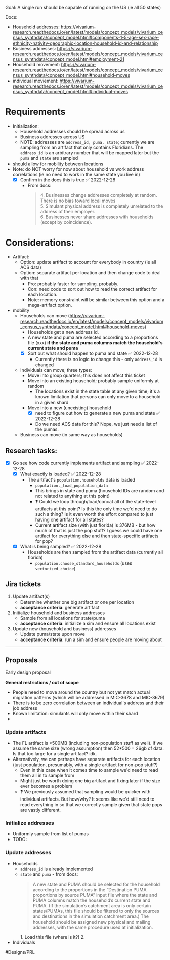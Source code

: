 Goal: A single run should be capable of running on the US (ie all 50 states)

Docs:
- Household addresses: https://vivarium-research.readthedocs.io/en/latest/models/concept_models/vivarium_census_synthdata/concept_model.html#components-1-5-age-sex-race-ethnicity-nativity-geographic-location-household-id-and-relationship
- Business addresses: https://vivarium-research.readthedocs.io/en/latest/models/concept_models/vivarium_census_synthdata/concept_model.html#employment-21
- Household movement: https://vivarium-research.readthedocs.io/en/latest/models/concept_models/vivarium_census_synthdata/concept_model.html#household-moves
- individual moviement: https://vivarium-research.readthedocs.io/en/latest/models/concept_models/vivarium_census_synthdata/concept_model.html#individual-moves

# Requirements
- Initialization:
	- Household addresses should be spread across us
	- Business addresses across US
	- NOTE: addresses are `address_id, puma, state`; currently we are sampling from an artifact that only contains Floridians. The `address_id` is an arbitrary number that will be mapped later but the `puma` and `state` are sampled
- should allow for mobility between locations
- Note: do NOT worry for now about household vs work address correlations (ie no need to work in the same state you live in)
	- [x] Confirm in the docs this is true ✅ 2022-12-28
		- From docs: 
			<blockquote>
					4. Businesses change addresses completely at random. There is no bias toward local moves<br>
					5. Simulant physical address is completely unrelated to the address of their employer.<br>
					6. Businesses never share addresses with households (except by coincidence).
					</blockquote>
 
# Considerations:
- Artifact:
	- Option: update artifact to account for everybody in country (ie all ACS data)
	- Option: separate artifact per location and then change code to deal with that
		- Pro: probably faster for sampling. probably.
		- Con: need code to sort out how to read the correct artifact for each location.
		- Note: memory constraint will be similar between this option and a mega-artifact option.
- mobility
	- Households can move (https://vivarium-research.readthedocs.io/en/latest/models/concept_models/vivarium_census_synthdata/concept_model.html#household-moves)
		- Households get a new address id. 
		- A new state and puma are selected according to a proportions file (xxx) **if the state and puma columns match the household's current state and puma**
		- [x] Sort out what should happen to puma and state ✅ 2022-12-28
			- Currently there is no logic to change this - only `address_id` is changed
	- Individuals can move; three types:
		- Move into group quarters; this does not affect this ticket
		- Move into an existing household; probably sample uniformly at random
			- The locations exist in the state table at any given time; it's a known limitation that persons can only move to a household in a given shard
		- Move into a new (unexisting) household
			- [x] need to figure out how to generate a new puma and state ✅ 2022-12-28
			- Do we need ACS data for this? Nope, we just need a list of the pumas.
	- Business can move (in same way as households)

## Research tasks:
- [x] Go see how code currently implements artifact and sampling ✅ 2022-12-28
	- [x] What exactly is loaded? ✅ 2022-12-28
		- The artifact's `population.households` data is loaded
			- `population._load_population_data`
			- This brings in state and puma (household IDs are random and not related to anything at this point)
			- ❓ Could we loop through/load/concat all of the state-level artifacts at this point? Is this the only time we'd need to do such a thing? Is it even worth the effort compared to just having one artifact for all states?
			- Current artifact size (with just florida) is 376MB - but how much of that is just the pop stuff? I guess we could have one artifact for everything else and then state-specific artifacts for pop?
	- [x] What is being sampled? ✅ 2022-12-28
		- Households are then sampled from the artifact data (currently all florida)
			- `population.choose_standard_households` (uses `vectorized_choice`)

## Jira tickets
1. Update artifact(s)
	- Determine whether one big artifact or one per location
	- **acceptance criteria**: generate artifact
2. Initialize household and business addresses
	- Sample from all locations for state/puma
	- **acceptance criteria**: initialize a sim and ensure all locations exist
3. Update new (household and business) addresses
	- Update puma/state upon move
	- **acceptance criteria**: run a sim and ensure people are moving about
---
## Proposals
Early design proposal

**General restrictions / out of scope**
- People need to move around the country but not yet match actual migration patterns (which will be addressed in MIC-3678 and MIC-3679)
- There is to be zero correlation between an individual's address and their job address
- Known limitation: simulants will only move within their shard
- 

### Update artifacts
- The FL artifact is <500MB (including non-population stuff as well). if we assume the same size (wrong assumption) then 52\*500 = 26gb of data. Is that too large for a single artifact? idk.
- Alternatively, we can perhaps have separate artifacts for each location (just population, presumably, with a single artifact for non-pop stuff?)
	- Even in this case when it comes time to sample we'd need to read them all in to sample from
	- Might just be worth doing one big artifact and fixing later if the size ever becomes a problem
	- ❓ We previously assumed that sampling would be quicker with individual artifacts. But how/why? It seems like we'd still need to read everything in so that we correctly sample given that state pops are vastly different.

### Initialize addresses
- Uniformly sample from list of pumas
- TODO: 

### Update addresses
- Households
	- `address_id` is already implemented
	- `state` and `puma` - from docs:
		<blockquote>
				A new state and PUMA should be selected for the household according to the proportions in the “Destination PUMA proportions by source PUMA” input file <bold>where the state and PUMA columns match the household’s current state and PUMA</bold>. (If the simulation’s catchment area is only certain states/PUMAs, this file should be filtered to only the sources and destinations in the simulation catchment area.) The household should be assigned new physical and mailing addresses, with the same procedure used at initialization.
			</blockquote>
		1. Load this file (where is it?)
		2. 
- Individuals


#Designs/PRL 
